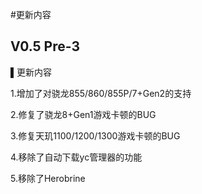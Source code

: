 #更新内容
## V0.5 Pre-3
▌更新内容

1.增加了对骁龙855/860/855P/7+Gen2的支持

2.修复了骁龙8+Gen1游戏卡顿的BUG

3.修复天玑1100/1200/1300游戏卡顿的BUG

4.移除了自动下载yc管理器的功能

5.移除了Herobrine
